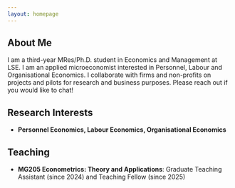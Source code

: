 ```yaml
---
layout: homepage
---
```


## About Me

I am a third-year MRes/Ph.D. student in Economics and Management at LSE. I am an applied microeconomist interested in Personnel, Labour and Organisational Economics.
I collaborate with firms and non-profits on projects and pilots for research and business purposes. Please reach out if you would like to chat!

## Research Interests

- **Personnel Economics, Labour Economics, Organisational Economics**

## Teaching

- **MG205 Econometrics: Theory and Applications**: Graduate Teaching Assistant (since 2024) and Teaching Fellow (since 2025)

